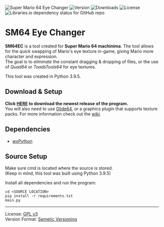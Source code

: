 ![Super Mario 64 Eye Changer](https://user-images.githubusercontent.com/50346006/124558284-6de8a580-de08-11eb-927d-64cf02dd3894.png)
![Version](https://img.shields.io/github/v/release/ImCodist/sm64-eye-changer?style=flat-square) ![Downloads](https://img.shields.io/github/downloads/ImCodist/sm64-eye-changer/total?style=flat-square) ![License](https://img.shields.io/github/license/ImCodist/sm64-eye-changer?style=flat-square) ![Libraries.io dependency status for GitHub repo](https://img.shields.io/librariesio/github/ImCodist/sm64-eye-changer?style=flat-square)

# SM64 Eye Changer

**SM64EC** is a tool created for **Super Mario 64 machinima**. The tool allows for the *quick* swapping of Mario's eye texture in-game, giving Mario more character and expression.\
The goal is to *eliminate* the constant dragging & dropping of files, or the use of *Quad64* or *ToadsTools64* for eye textures.

This tool was created in Python 3.9.5.

## Download & Setup
**Click [HERE](https://github.com/ImCodist/sm64-eye-changer/releases/) to download the newest release of the program.**\
You will also need to use [Glide64](https://drive.google.com/file/d/1FQ5YKiLz_adXhnmOwrhez1A2vJteWl3m/view?usp=sharing), or a graphics plugin that supports texture packs.
For more information check out the [wiki](https://github.com/ImCodist/sm64-eye-changer/wiki).

## Dependencies
- [wxPython](https://www.wxpython.org/)

## Source Setup
Make sure cmd is located where the source is stored.\
(Keep in mind, this tool was built using Python 3.9.5)

Install all dependencies and run the program:
```
cd <SOURCE LOCATION>
pip install -r requirements.txt
main.py
```

---

License: [GPL v3](https://www.gnu.org/licenses/gpl-3.0.en.html)\
Version Format: [Semetic Versioning](https://semver.org/)
